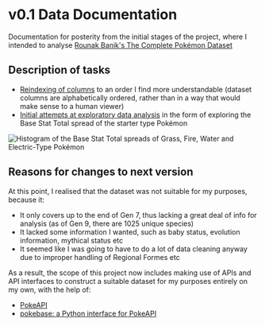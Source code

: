 # v0.1 Data Documentation

Documentation for posterity from the initial stages of the project, where I intended to analyse [Rounak Banik's The Complete Pokémon Dataset](https://www.kaggle.com/datasets/rounakbanik/pokemon)

## Description of tasks
- [Reindexing of columns](https://github.com/aidentsen/pokemon-data-analysis/blob/main/data/v0.1_data/reindexing.py) to an order I find more understandable (dataset columns are alphabetically ordered, rather than in a way that would make sense to a human viewer)
- [Initial attempts at exploratory data analysis](https://github.com/aidentsen/pokemon-data-analysis/blob/main/data/v0.1_data/initial_eda.py) in the form of exploring the Base Stat Total spread of the starter type Pokémon

![Histogram of the Base Stat Total spreads of Grass, Fire, Water and Electric-Type Pokémon](http://url/to/https://github.com/aidentsen/pokemon-data-analysis/blob/main/data/v0.1_data/starter_type_bst_proportions.png)

## Reasons for changes to next version

At this point, I realised that the dataset was not suitable for my purposes, because it:
- It only covers up to the end of Gen 7, thus lacking a great deal of info for analysis (as of Gen 9, there are 1025 unique species)
- It lacked some information I wanted, such as baby status, evolution information, mythical status etc
- It seemed like I was going to have to do a lot of data cleaning anyway due to improper handling of Regional Formes etc

As a result, the scope of this project now includes making use of APIs and API interfaces to construct a suitable dataset for my purposes entirely on my own, with the help of:
- [PokeAPI](https://pokeapi.co/)
- [pokebase: a Python interface for PokeAPI](https://github.com/PokeAPI/pokebase)